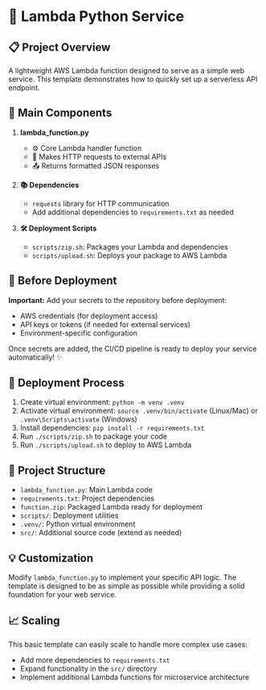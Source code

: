 # 🐍 Lambda Python Service

## 📋 Project Overview
A lightweight AWS Lambda function designed to serve as a simple web service. This template demonstrates how to quickly set up a serverless API endpoint.

## 🧩 Main Components

1. **lambda_function.py**
   - ⚙️ Core Lambda handler function
   - 🔄 Makes HTTP requests to external APIs
   - 📤 Returns formatted JSON responses

2. **📚 Dependencies**
   - `requests` library for HTTP communication
   - Add additional dependencies to `requirements.txt` as needed

3. **🛠️ Deployment Scripts**
   - `scripts/zip.sh`: Packages your Lambda and dependencies
   - `scripts/upload.sh`: Deploys your package to AWS Lambda

## 🔐 Before Deployment
**Important:** Add your secrets to the repository before deployment:
- AWS credentials (for deployment access)
- API keys or tokens (if needed for external services)
- Environment-specific configuration

Once secrets are added, the CI/CD pipeline is ready to deploy your service automatically! ✨

## 🚢 Deployment Process
1. Create virtual environment: `python -m venv .venv`
2. Activate virtual environment: `source .venv/bin/activate` (Linux/Mac) or `.venv\Scripts\activate` (Windows)
3. Install dependencies: `pip install -r requirements.txt`
4. Run `./scripts/zip.sh` to package your code
5. Run `./scripts/upload.sh` to deploy to AWS Lambda

## 📁 Project Structure
- `lambda_function.py`: Main Lambda code
- `requirements.txt`: Project dependencies
- `function.zip`: Packaged Lambda ready for deployment
- `scripts/`: Deployment utilities
- `.venv/`: Python virtual environment
- `src/`: Additional source code (extend as needed)

## 💡 Customization
Modify `lambda_function.py` to implement your specific API logic. The template is designed to be as simple as possible while providing a solid foundation for your web service.

## 📈 Scaling
This basic template can easily scale to handle more complex use cases:
- Add more dependencies to `requirements.txt`
- Expand functionality in the `src/` directory
- Implement additional Lambda functions for microservice architecture
